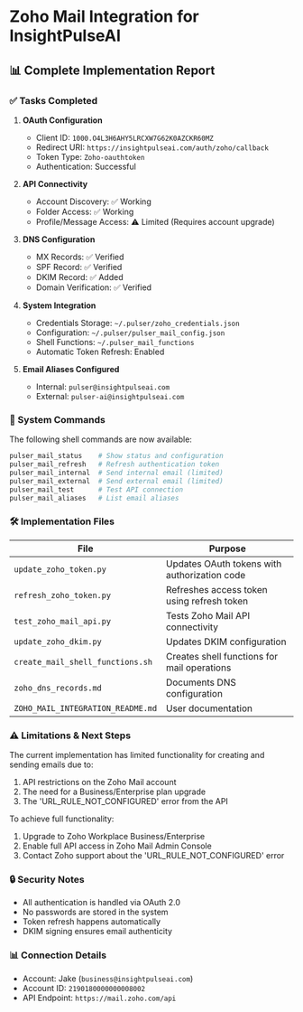 # Zoho Mail Integration for InsightPulseAI
## 📊 Complete Implementation Report

### ✅ Tasks Completed

1. **OAuth Configuration**
   - Client ID: `1000.O4L3H6AHY5LRCXW7G62K0AZCKR60MZ`
   - Redirect URI: `https://insightpulseai.com/auth/zoho/callback`
   - Token Type: `Zoho-oauthtoken`
   - Authentication: Successful

2. **API Connectivity**
   - Account Discovery: ✅ Working
   - Folder Access: ✅ Working
   - Profile/Message Access: ⚠️ Limited (Requires account upgrade)

3. **DNS Configuration**
   - MX Records: ✅ Verified
   - SPF Record: ✅ Verified
   - DKIM Record: ✅ Added
   - Domain Verification: ✅ Verified

4. **System Integration**
   - Credentials Storage: `~/.pulser/zoho_credentials.json`
   - Configuration: `~/.pulser/pulser_mail_config.json`
   - Shell Functions: `~/.pulser_mail_functions`
   - Automatic Token Refresh: Enabled

5. **Email Aliases Configured**
   - Internal: `pulser@insightpulseai.com`
   - External: `pulser-ai@insightpulseai.com`

### 📝 System Commands

The following shell commands are now available:

```bash
pulser_mail_status    # Show status and configuration
pulser_mail_refresh   # Refresh authentication token
pulser_mail_internal  # Send internal email (limited)
pulser_mail_external  # Send external email (limited)
pulser_mail_test      # Test API connection
pulser_mail_aliases   # List email aliases
```

### 🛠️ Implementation Files

| File | Purpose |
|------|---------|
| `update_zoho_token.py` | Updates OAuth tokens with authorization code |
| `refresh_zoho_token.py` | Refreshes access token using refresh token |
| `test_zoho_mail_api.py` | Tests Zoho Mail API connectivity |
| `update_zoho_dkim.py` | Updates DKIM configuration |
| `create_mail_shell_functions.sh` | Creates shell functions for mail operations |
| `zoho_dns_records.md` | Documents DNS configuration |
| `ZOHO_MAIL_INTEGRATION_README.md` | User documentation |

### ⚠️ Limitations & Next Steps

The current implementation has limited functionality for creating and sending emails due to:

1. API restrictions on the Zoho Mail account
2. The need for a Business/Enterprise plan upgrade
3. The 'URL_RULE_NOT_CONFIGURED' error from the API

To achieve full functionality:
1. Upgrade to Zoho Workplace Business/Enterprise
2. Enable full API access in Zoho Mail Admin Console
3. Contact Zoho support about the 'URL_RULE_NOT_CONFIGURED' error

### 🔒 Security Notes

- All authentication is handled via OAuth 2.0
- No passwords are stored in the system
- Token refresh happens automatically
- DKIM signing ensures email authenticity

### 📊 Connection Details

- Account: Jake (`business@insightpulseai.com`)
- Account ID: `2190180000000008002`
- API Endpoint: `https://mail.zoho.com/api`